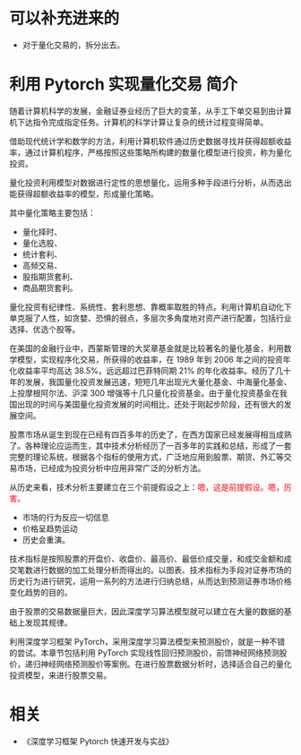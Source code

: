 
# 可以补充进来的

- 对于量化交易的，拆分出去。

# 利用 Pytorch 实现量化交易 简介


随着计算机科学的发展，金融证券业经历了巨大的变革，从手工下单交易到由计算机下达指令完成指定任务。计算机的科学计算让复杂的统计过程变得简单。

借助现代统计学和数学的方法，利用计算机软件通过历史数据寻找并获得超额收益率，通过计算机程序，严格按照这些策略所构建的数量化模型进行投资，称为量化投资。

量化投资利用模型对数据进行定性的思想量化，运用多种手段进行分析，从而选出能获得超额收益率的模型，形成量化策略。

其中量化策略主要包括：

- 量化择时、
- 量化选股、
- 统计套利、
- 高频交易、
- 股指期货套利、
- 商品期货套利。

量化投资有纪律性、系统性、套利思想、靠概率取胜的特点。利用计算机自动化下单克服了人性，如贪婪、恐惧的弱点，多层次多角度地对资产进行配置，包括行业选择、优选个股等。

在美国的金融行业中，西蒙斯管理的大奖章基金就是比较著名的量化基金，利用数学模型，实现程序化交易，所获得的收益率，在 1989 年到 2006 年之间的投资年化收益率平均高达 38.5%，远远超过巴菲特同期 21% 的年化收益率。经历了几十年的发展，我国量化投资发展迅速，短短几年出现光大量化基金、中海量化基金、上投摩根阿尔法、沪深 300 增强等十几只量化投资基金。由于量化投资基金在我国出现的时间与美国量化投资发展的时间相比，还处于刚起步阶段，还有很大的发展空间。

股票市场从诞生到现在已经有四百多年的历史了，在西方国家已经发展得相当成熟了。各种理论应运而生，其中技术分析经历了一百多年的实践和总结，形成了一套完整的理论系统，根据各个指标的使用方式，广泛地应用到股票、期货、外汇等交易市场，已经成为投资分析中应用非常广泛的分析方法。

从历史来看，技术分析主要建立在三个前提假设之上：<span style="color:red;">嗯，这是前提假设。嗯，厉害。</span>

- 市场的行为反应一切信息
- 价格呈趋势运动
- 历史会重演。


技术指标是按照股票的开盘价、收盘价、最高价、最低价成交量，和成交金额和成交笔数进行数据的加工处理分析而得出的。以图表、技术指标为手段对证券市场的历史行为进行研究，运用一系列的方法进行归纳总结，从而达到预测证券市场价格变化趋势的目的。

由于股票的交易数据量巨大，因此深度学习算法模型就可以建立在大量的数据的基础上发现其规律。

利用深度学习框架 PyTorch，采用深度学习算法模型来预测股价，就是一种不错的尝试。本章节包括利用 PyTorch 实现线性回归预测股价，前馈神经网络预测股价，递归神经网络预测股价等案例。在进行股票数据分析时，选择适合自己的量化投资模型，来进行股票交易。



# 相关

- 《深度学习框架 Pytorch 快速开发与实战》
